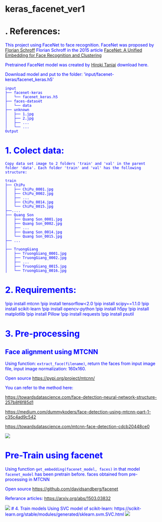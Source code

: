 # keras_facenet_ver1
# . References:
<font color='blue' font-family= "Times New Roman">
<p>This project using FaceNet to face recognition. FaceNet was proposed by <a href="http://www.florian-schroff.de">Florian Schroff</a> Florian Schroff in the 2015 article <a href="https://arxiv.org/abs/1503.03832">FaceNet: A Unified Embedding for Face Recognition and Clustering</a>
</p>
<p>
Pretrained FaceNet model was created by <a href="https://drive.google.com/drive/folders/1pwQ3H4aJ8a6yyJHZkTwtjcL4wYWQb7bn">Hiroki Taniai</a> download here.</p>

Download model and put to the folder: 'input/facenet-keras/facenet_keras.h5'

    input
    ├── facenet-keras
    │   └── facenet_keras.h5
    ├── faces-dataset
    │   └── data
    ├── unknown
    │   ├── 1.jpg
    │   ├── 2.jpg
    │   ├── ...
    │   └── ...
    Output
 # 1. Colect data:   
    Copy data set image to 2 folders 'train' and 'val' in the parent folder 'data'. Each folder 'train' and 'val' has the following structure:

    train
    ├── ChiPu
    │   ├── ChiPu_0001.jpg
    │   ├── ChiPu_0002.jpg
    │   ├── ...
    │   ├── ChiPu_0014.jpg
    │   └── ChiPu_0015.jpg
    ├──....
    ├── Quang Son
    │   ├── Quang Son_0001.jpg
    │   ├── Quang Son_0002.jpg
    │   ├── ...
    │   ├── Quang Son_0014.jpg
    │   └── Quang Son_0015.jpg
    ├── ...
    │   
    ├── TruongGiang
    │   ├── TruongGiang_0001.jpg
    │   ├── TruongGiang_0002.jpg
    │   ├── ...
    │   ├── TruongGiang_0015.jpg
    │   └── TruongGiang_0016.jpg
# 2. Requirements:
!pip install mtcnn
!pip install tensorflow<2.0
!pip install scipy==1.1.0
!pip install scikit-learn
!pip install opencv-python
!pip install h5py
!pip install matplotlib
!pip install Pillow
!pip install requests
!pip install psutil
# 3. Pre-processing
## Face alignment using MTCNN
Using function: <code>extract_face(filename)</code>, return the faces from input image file, input image normalization: 160x160.

Open source https://pypi.org/project/mtcnn/

You can refer to the method here:

https://towardsdatascience.com/face-detection-neural-network-structure-257b8f6f85d1

https://medium.com/dummykoders/face-detection-using-mtcnn-part-1-c35c4ad9c542

https://towardsdatascience.com/mtcnn-face-detection-cdcb20448ce0

<img src="https://miro.medium.com/max/511/1*4yubqhjXWyaENvbqdK-zJA.png">

# Pre-Train using facenet
Using function <code>get_embedding(facenet_model, faces)</code> in that model <code>facenet_model</code> has been pretrain before. faces obtained from pre-processing in MTCNN

Open source https://github.com/davidsandberg/facenet

Referance articles: https://arxiv.org/abs/1503.03832

<img src="https://miro.medium.com/max/700/1*OmFw4wZx5Rx3w4TpB7hS-g.png">
# 4. Train models
Using SVC model of scikit-learn: https://scikit-learn.org/stable/modules/generated/sklearn.svm.SVC.html

<img src="https://chrisalbon.com/images/machine_learning_flashcards/Support_Vector_Classifier_print.png">

